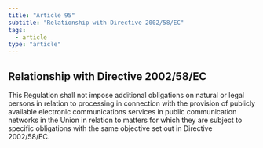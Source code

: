 ```yaml
---
title: "Article 95"
subtitle: "Relationship with Directive 2002/58/EC"
tags:
  - article
type: "article"
---
```

## Relationship with Directive 2002/58/EC

This Regulation shall not impose additional obligations on natural or legal persons in relation to processing in connection with the provision of publicly available electronic communications services in public communication networks in the Union in relation to matters for which they are subject to specific obligations with the same objective set out in Directive 2002/58/EC.
